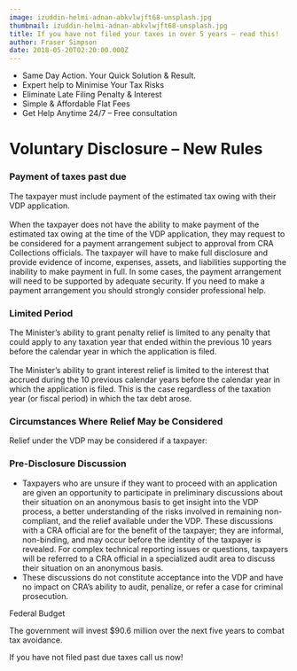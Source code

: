 ```yaml
---
image: izuddin-helmi-adnan-abkvlwjft68-unsplash.jpg
thumbnail: izuddin-helmi-adnan-abkvlwjft68-unsplash.jpg
title: If you have not filed your taxes in over 5 years – read this!
author: Fraser Simpson
date: 2018-05-20T02:20:00.000Z
---
```



* Same Day Action. Your Quick Solution & Result.
* Expert help to Minimise Your Tax Risks
* Eliminate Late Filing Penalty & Interest
* Simple & Affordable Flat Fees
* Get Help Anytime 24/7 – Free consultation

# Voluntary Disclosure – New Rules

### Payment of taxes past due

The taxpayer must include payment of the estimated tax owing with their VDP application.\
\
When the taxpayer does not have the ability to make payment of the estimated tax owing at the time of the VDP application, they may request to be considered for a payment arrangement subject to approval from CRA Collections officials. The taxpayer will have to make full disclosure and provide evidence of income, expenses, assets, and liabilities supporting the inability to make payment in full. In some cases, the payment arrangement will need to be supported by adequate security. If you need to make a payment arrangement you should strongly consider professional help.

### Limited Period

The Minister’s ability to grant penalty relief is limited to any penalty that could apply to any taxation year that ended within the previous 10 years before the calendar year in which the application is filed.\
\
The Minister’s ability to grant interest relief is limited to the interest that accrued during the 10 previous calendar years before the calendar year in which the application is filed. This is the case regardless of the taxation year (or fiscal period) in which the tax debt arose.

### Circumstances Where Relief May be Considered

Relief under the VDP may be considered if a taxpayer:



### Pre-Disclosure Discussion

* Taxpayers who are unsure if they want to proceed with an application are given an opportunity to participate in preliminary discussions about their situation on an anonymous basis to get insight into the VDP process, a better understanding of the risks involved in remaining non-compliant, and the relief available under the VDP. These discussions with a CRA official are for the benefit of the taxpayer; they are informal, non-binding, and may occur before the identity of the taxpayer is revealed. For complex technical reporting issues or questions, taxpayers will be referred to a CRA official in a specialized audit area to discuss their situation on an anonymous basis.
* These discussions do not constitute acceptance into the VDP and have no impact on CRA’s ability to audit, penalize, or refer a case for criminal prosecution.

Federal Budget

The government will invest $90.6 million over the next five years to combat tax avoidance.

If you have not filed past due taxes call us now!